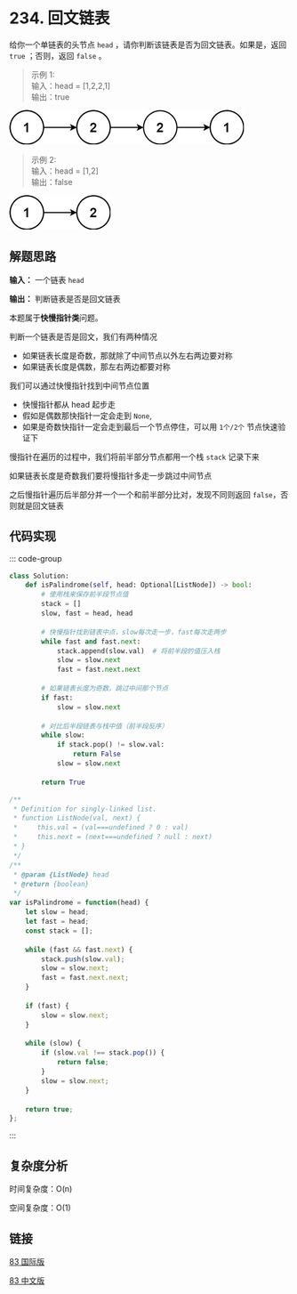 # 234. 回文链表 <Badge type="tip" text="Easy" />

给你一个单链表的头节点 `head` ，请你判断该链表是否为回文链表。如果是，返回 `true` ；否则，返回 `false` 。

>示例 1:  
输入：head = [1,2,2,1]   
输出：true

![234-1](./assets/234-1.png)

>示例 2:  
输入：head = [1,2]   
输出：false

![234-2](./assets/234-2.png)

## 解题思路
**输入：** 一个链表 `head`

**输出：** 判断链表是否是回文链表

本题属于**快慢指针类**问题。

判断一个链表是否是回文，我们有两种情况

- 如果链表长度是奇数，那就除了中间节点以外左右两边要对称
- 如果链表长度是偶数，那左右两边都要对称

我们可以通过快慢指针找到中间节点位置

- 快慢指针都从 head 起步走
- 假如是偶数那快指针一定会走到 `None`,
- 如果是奇数快指针一定会走到最后一个节点停住，可以用 `1个/2个` 节点快速验证下

慢指针在遍历的过程中，我们将前半部分节点都用一个栈 `stack` 记录下来

如果链表长度是奇数我们要将慢指针多走一步跳过中间节点

之后慢指针遍历后半部分并一个一个和前半部分比对，发现不同则返回 `false`，否则就是回文链表

## 代码实现

::: code-group

```python
class Solution:
    def isPalindrome(self, head: Optional[ListNode]) -> bool:
        # 使用栈来保存前半段节点值
        stack = []
        slow, fast = head, head

        # 快慢指针找到链表中点，slow每次走一步，fast每次走两步
        while fast and fast.next:
            stack.append(slow.val)  # 将前半段的值压入栈
            slow = slow.next
            fast = fast.next.next

        # 如果链表长度为奇数，跳过中间那个节点
        if fast:
            slow = slow.next

        # 对比后半段链表与栈中值（前半段反序）
        while slow:
            if stack.pop() != slow.val:
                return False
            slow = slow.next

        return True
```

```javascript
/**
 * Definition for singly-linked list.
 * function ListNode(val, next) {
 *     this.val = (val===undefined ? 0 : val)
 *     this.next = (next===undefined ? null : next)
 * }
 */
/**
 * @param {ListNode} head
 * @return {boolean}
 */
var isPalindrome = function(head) {
    let slow = head;
    let fast = head;
    const stack = [];

    while (fast && fast.next) {
        stack.push(slow.val);
        slow = slow.next;
        fast = fast.next.next;
    }

    if (fast) {
        slow = slow.next;
    }

    while (slow) {
        if (slow.val !== stack.pop()) {
            return false;
        }
        slow = slow.next;
    }

    return true;
};
```

:::

## 复杂度分析

时间复杂度：O(n)

空间复杂度：O(1)

## 链接

[83 国际版](https://leetcode.com/problems/remove-duplicates-from-sorted-list/)

[83 中文版](https://leetcode.cn/problems/remove-duplicates-from-sorted-list/)
